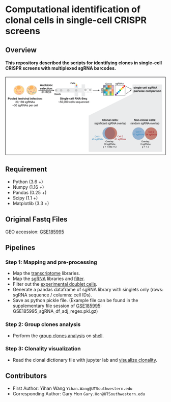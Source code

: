 # Computational identification of clonal cells in single-cell CRISPR screens

## Overview
#### This repository described the scripts for identifying clones in single-cell CRISPR screens with multiplexed sgRNA barcodes. 

![Over-view](./MISC/overview.png "Overview")

## Requirement
* Python (3.6 +)
* Numpy (1.16 +)
* Pandas (0.25 +)
* Scipy (1.1 +)
* Matplotlib (3.3 +)

## Original Fastq Files
GEO accession: [GSE185995](https://www.ncbi.nlm.nih.gov/geo/query/acc.cgi?acc=GSE185995)

## Pipelines 
### Step 1: Mapping and pre-processing 
* Map the [transcriptome](./Scripts/File_prep/log.10x_map.sh) libraries.
* Map the [sgRNA](./Scripts/File_prep/log_sgRNA_map.sh) libraries and [filter](./Scripts/File_prep/log.filter_umi.sh). 
* Filter out the [experimental doublet cells](./Scripts/File_prep/Filter_HTO_nova.ipynb).
* Generate a pandas dataframe of sgRNA library with singlets only (rows: sgRNA sequence / columns: cell IDs).
* Save as python pickle file. (Example file can be found in the supplementary file session of [GSE185995](https://www.ncbi.nlm.nih.gov/geo/query/acc.cgi?acc=GSE185995): GSE185995_sgRNA_df_adj_regex.pkl.gz)

### Step 2: Group clones analysis 
* Perform the [group clones analysis](./Scripts/Group_clonal_cells.py) on [shell](./Scripts/log.group_clones.sh).

### Step 3: Clonality visualization
* Read the clonal dictionary file with jupyter lab and [visualize clonality](./Notebooks/Visualize_clonality-Github.ipynb).

## Contributors 
* First Author: Yihan Wang `Yihan.Wang@UTSouthwestern.edu`
* Corresponding Author: Gary Hon `Gary.Hon@UTSouthwestern.edu`
